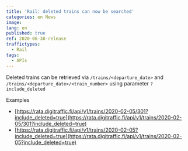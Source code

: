 ```yaml
---
title: 'Rail: deleted trains can now be searched'
categories: en News
image: 
lang: en
published: true
ref: 2020-06-30-release
traffictypes:
  - Rail
tags:
  - APIs
---
```


Deleted trains can be retrieved via `/trains/<departure_date>` and `/trains/<departure_date>/<train_number>` using parameter `?include_deleted`

Examples
* [https://rata.digitraffic.fi/api/v1/trains/2020-02-05/301?include_deleted=true](https://rata.digitraffic.fi/api/v1/trains/2020-02-05/301?include_deleted=true)
* [https://rata.digitraffic.fi/api/v1/trains/2020-02-05?include_deleted=true](https://rata.digitraffic.fi/api/v1/trains/2020-02-05?include_deleted=true)
